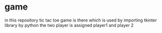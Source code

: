 # game
in this repository tic tac toe game is there which is used by importing tkinter library by python
the two player is assigned player1 and player 2
